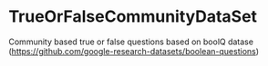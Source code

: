 # TrueOrFalseCommunityDataSet
Community based true or false questions based on boolQ datase (https://github.com/google-research-datasets/boolean-questions)
